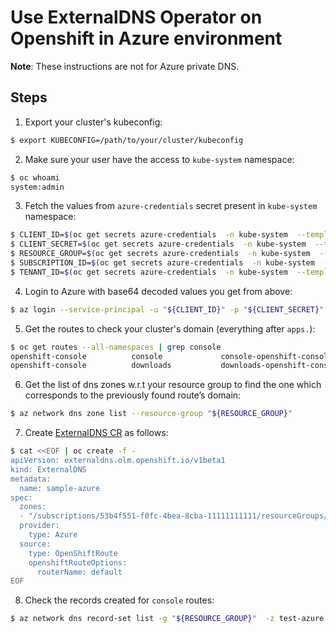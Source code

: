 # Use ExternalDNS Operator on Openshift in Azure environment
**Note**: These instructions are not for Azure private DNS.

## Steps

1. Export your cluster's kubeconfig:
```bash
$ export KUBECONFIG=/path/to/your/cluster/kubeconfig
```

2. Make sure your user have the access to `kube-system` namespace:
```bash
$ oc whoami
system:admin
```

3. Fetch the values from `azure-credentials` secret present in `kube-system` namespace:
```bash
$ CLIENT_ID=$(oc get secrets azure-credentials  -n kube-system  --template={{.data.azure_client_id}} | base64 -d)
$ CLIENT_SECRET=$(oc get secrets azure-credentials  -n kube-system  --template={{.data.azure_client_secret}} | base64 -d)
$ RESOURCE_GROUP=$(oc get secrets azure-credentials  -n kube-system  --template={{.data.azure_resourcegroup}} | base64 -d)
$ SUBSCRIPTION_ID=$(oc get secrets azure-credentials  -n kube-system  --template={{.data.azure_subscription_id}} | base64 -d)
$ TENANT_ID=$(oc get secrets azure-credentials  -n kube-system  --template={{.data.azure_tenant_id}} | base64 -d)
```

4. Login to Azure with base64 decoded values you get from above:
```bash
$ az login --service-principal -u "${CLIENT_ID}" -p "${CLIENT_SECRET}" --tenant "${TENANT_ID}"
```

5. Get the routes to check your cluster's domain (everything after `apps.`):
```bash
$ oc get routes --all-namespaces | grep console
openshift-console          console             console-openshift-console.apps.test-azure.qe.azure.devcluster.openshift.com                       console             https   reencrypt/Redirect     None
openshift-console          downloads           downloads-openshift-console.apps.test-azure.qe.azure.devcluster.openshift.com                     downloads           http    edge/Redirect          None
```

6. Get the list of dns zones w.r.t your resource group to find the one which corresponds to the previously found route’s domain:
```bash
$ az network dns zone list --resource-group "${RESOURCE_GROUP}"
```

7. Create [ExternalDNS CR](https://github.com/openshift/external-dns-operator/blob/main/config/samples/azure/operator_v1beta1_externaldns_openshift.yaml) as follows:
```bash
$ cat <<EOF | oc create -f -
apiVersion: externaldns.olm.openshift.io/v1beta1
kind: ExternalDNS
metadata:
  name: sample-azure
spec:
  zones:
  - "/subscriptions/53b4f551-f0fc-4bea-8cba-11111111111/resourceGroups/test-azure1-nxkxm-rg/providers/Microsoft.Network/dnszones/test-azure.qe.azure.devcluster.openshift.com"
  provider:
    type: Azure
  source:
    type: OpenShiftRoute
    openshiftRouteOptions:
      routerName: default
EOF
```

8. Check the records created for `console` routes:
```bash
$ az network dns record-set list -g "${RESOURCE_GROUP}"  -z test-azure.qe.azure.devcluster.openshift.com | grep console
```
